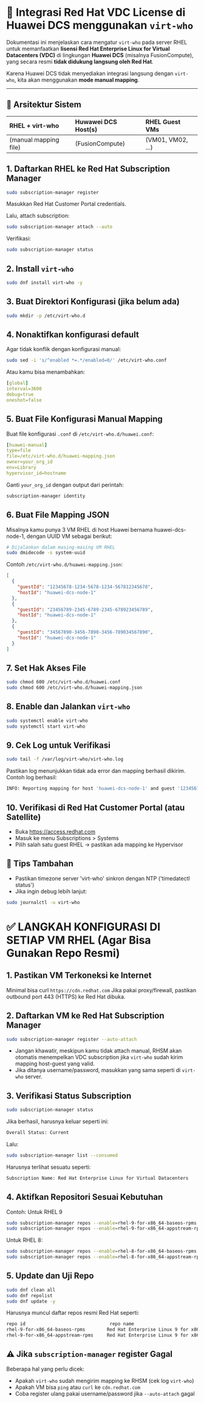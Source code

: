 # 🔧 Integrasi Red Hat VDC License di Huawei DCS menggunakan `virt-who`

Dokumentasi ini menjelaskan cara mengatur `virt-who` pada server RHEL untuk memanfaatkan **lisensi Red Hat Enterprise Linux for Virtual Datacenters (VDC)** di lingkungan **Huawei DCS** (misalnya FusionCompute), yang secara resmi **tidak didukung langsung oleh Red Hat**.

Karena Huawei DCS tidak menyediakan integrasi langsung dengan `virt-who`, kita akan menggunakan **mode manual mapping**.

---

## 🧱 Arsitektur Sistem

| RHEL + virt-who        | Huwawei DCS Host(s)                | RHEL Guest VMs    | 
| :--------------------- | :--------------------------------- | :-------------    |
| (manual mapping file)  | (FusionCompute)                    | (VM01, VM02, ...) |

## 1. Daftarkan RHEL ke Red Hat Subscription Manager
```zsh
sudo subscription-manager register
```
Masukkan Red Hat Customer Portal credentials.

Lalu, attach subscription:
```zsh
sudo subscription-manager attach --auto
```
Verifikasi:
```zsh
sudo subscription-manager status
```

## 2. Install `virt-who`
```zsh
sudo dnf install virt-who -y
```

## 3. Buat Direktori Konfigurasi (jika belum ada)
```zsh
sudo mkdir -p /etc/virt-who.d
```

## 4. Nonaktifkan konfigurasi default
Agar tidak konflik dengan konfigurasi manual:
```zsh
sudo sed -i 's/^enabled *=.*/enabled=0/' /etc/virt-who.conf
```
Atau kamu bisa menambahkan:
```yaml
[global]
interval=3600
debug=true
oneshot=false
```

## 5. Buat File Konfigurasi Manual Mapping
Buat file konfigurasi `.conf` di `/etc/virt-who.d/huawei.conf`:
```yaml
[huawei-manual]
type=file
file=/etc/virt-who.d/huawei-mapping.json
owner=your_org_id
env=Library
hypervisor_id=hostname
```
Ganti `your_org_id` dengan output dari perintah:
```zsh
subscription-manager identity
```

## 6. Buat File Mapping JSON
Misalnya kamu punya 3 VM RHEL di host Huawei bernama huawei-dcs-node-1, dengan UUID VM sebagai berikut:
```zsh
# Dijalankan dalam masing-masing VM RHEL
sudo dmidecode -s system-uuid
```
Contoh `/etc/virt-who.d/huawei-mapping.json`:
```json
[
  {
    "guestId": "12345678-1234-5678-1234-567812345678",
    "hostId": "huawei-dcs-node-1"
  },
  {
    "guestId": "23456789-2345-6789-2345-678923456789",
    "hostId": "huawei-dcs-node-1"
  },
  {
    "guestId": "34567890-3456-7890-3456-789034567890",
    "hostId": "huawei-dcs-node-1"
  }
]
```

## 7. Set Hak Akses File
```zsh
sudo chmod 600 /etc/virt-who.d/huawei.conf
sudo chmod 600 /etc/virt-who.d/huawei-mapping.json
```

## 8. Enable dan Jalankan `virt-who`
```zsh
sudo systemctl enable virt-who
sudo systemctl start virt-who
```

## 9. Cek Log untuk Verifikasi
```zsh
sudo tail -f /var/log/virt-who/virt-who.log
```
Pastikan log menunjukkan tidak ada error dan mapping berhasil dikirim.
Contoh log berhasil:
```zsh
INFO: Reporting mapping for host 'huawei-dcs-node-1' and guest '12345678-1234-5678-1234-567812345678'
```

## 10. Verifikasi di Red Hat Customer Portal (atau Satellite)
- Buka https://access.redhat.com
- Masuk ke menu Subscriptions > Systems
- Pilih salah satu guest RHEL → pastikan ada mapping ke Hypervisor

## 📌 Tips Tambahan
- Pastikan timezone server 'virt-who' sinkron dengan NTP ('timedatectl status')
- Jika ingin debug lebih lanjut:
```zsh
sudo journalctl -u virt-who
```



# ✅ LANGKAH KONFIGURASI DI SETIAP VM RHEL (Agar Bisa Gunakan Repo Resmi)

## 1. Pastikan VM Terkoneksi ke Internet
Minimal bisa curl `https://cdn.redhat.com`
Jika pakai proxy/firewall, pastikan outbound port 443 (HTTPS) ke Red Hat dibuka.

## 2. Daftarkan VM ke Red Hat Subscription Manager
```zsh
sudo subscription-manager register --auto-attach
```
- Jangan khawatir, meskipun kamu tidak attach manual, RHSM akan otomatis menempelkan VDC subscription jika `virt-who` sudah kirim mapping host-guest yang valid.
- Jika ditanya username/password, masukkan yang sama seperti di `virt-who` server.

## 3. Verifikasi Status Subscription
```zsh
sudo subscription-manager status
```
Jika berhasil, harusnya keluar seperti ini:
```zsh
Overall Status: Current
```
Lalu:
```zsh
sudo subscription-manager list --consumed
```
Harusnya terlihat sesuatu seperti:
```zsh
Subscription Name: Red Hat Enterprise Linux for Virtual Datacenters
```

## 4. Aktifkan Repositori Sesuai Kebutuhan
Contoh: Untuk RHEL 9
```zsh
sudo subscription-manager repos --enable=rhel-9-for-x86_64-baseos-rpms
sudo subscription-manager repos --enable=rhel-9-for-x86_64-appstream-rpms
```
Untuk RHEL 8:
```zsh
sudo subscription-manager repos --enable=rhel-8-for-x86_64-baseos-rpms
sudo subscription-manager repos --enable=rhel-8-for-x86_64-appstream-rpms
```

## 5. Update dan Uji Repo
```zsh
sudo dnf clean all
sudo dnf repolist
sudo dnf update -y
```
Harusnya muncul daftar repos resmi Red Hat seperti:
```zsh
repo id                               repo name
rhel-9-for-x86_64-baseos-rpms        Red Hat Enterprise Linux 9 for x86_64 - BaseOS
rhel-9-for-x86_64-appstream-rpms     Red Hat Enterprise Linux 9 for x86_64 - AppStream
```
## ⚠️ Jika `subscription-manager` register Gagal
Beberapa hal yang perlu dicek:
- Apakah `virt-who` sudah mengirim mapping ke RHSM (cek log `virt-who`)
- Apakah VM bisa `ping` atau `curl` ke `cdn.redhat.com`
- Coba register ulang pakai username/password jika `--auto-attach` gagal




















